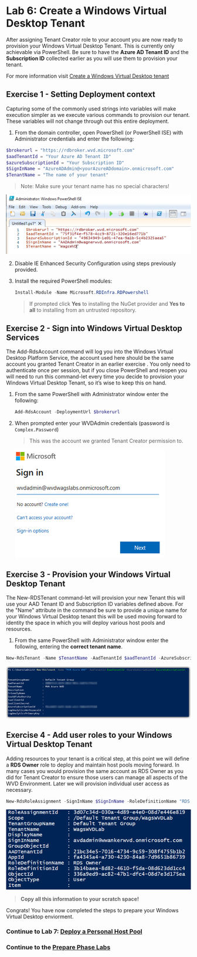 # Lab 6: Create a Windows Virtual Desktop Tenant

After assigning Tenant Creator role to your account you are now ready to provision your Windows Virtual Desktop Tenant. This is currently only achievable via PowerShell. Be sure to have the **Azure AD Tenant ID** and the **Subscription ID** collected earlier as you will use them to provision your tenant.

For more information visit [Create a Windows Virtual Desktop tenant](https://docs.microsoft.com/en-us/azure/virtual-desktop/tenant-setup-azure-active-directory#create-a-windows-virtual-desktop-tenant)

## Exercise 1 - Setting Deployment context

Capturing some of the commonly used strings into variables will make execution simpler as we execute various commands to provision our tenant. These variables will not change through out this entire deployment.  

1. From the domain controller, open PowerShell (or PowerShell ISE) with Administrator credentials and enter the following:

```PowerShell
$brokerurl = "https://rdbroker.wvd.microsoft.com"
$aadTenantId = "Your Azure AD Tenant ID"
$azureSubscriptionId = "Your Subscription ID"
$SignInName = "AzureADAdmin@<yourAzureADdomain>.onmicrosoft.com"
$TenantName = "The name of your tenant"
```

   > Note: Make sure your tenant name has no special characters!

   ![TenantVariables](../attachments/TenantVariables.PNG)

2. Disable IE Enhanced Security Configuration using steps previously provided.
3. Install the required PowerShell modules:

   ```PowerShell
   Install-Module -Name Microsoft.RDInfra.RDPowershell
   ```

   > If prompted click **Yes** to installing the NuGet provider and **Yes to all** to installing from an untrusted repository.

## Exercise 2 - Sign into Windows Virtual Desktop Services

   The Add-RdsAccount command will log you into the Windows Virtual Desktop Platform Service, the account used here should be the same account you granted Tenant Creator in an earlier exercise . You only need to authenticate once per session, but if you close PowerShell and reopen you will need to run this command-let every time you decide to provision your Windows Virtual Desktop Tenant, so it’s wise to keep this on hand.

1. From the same PowerShell with Administrator window enter the following:

   ```PowerShell
   Add-RdsAccount -DeploymentUrl $brokerurl
   ```

2. When prompted enter your WVDAdmin credentials (password is `Complex.Password`)

   > This was the account we granted Tenant Creator permission to.

     ![WVDCreds](../attachments/WVDCreds.PNG)

## Exercise 3 - Provision your Windows Virtual Desktop Tenant

   The New-RDSTenant command-let will provision your new Tenant this will use your AAD Tenant ID and Subscription ID variables defined above. For the "Name" attribute in the command be sure to provide a unique name for your Windows Virtual Desktop tenant this will be used moving forward to identity the space in which you will deploy various host pools and resources.  

1. From the same PowerShell with Administrator window enter the following, entering the **correct tenant name**.

```PowerShell
New-RdsTenant -Name $TenantName -AadTenantId $aadTenantId -AzureSubscriptionId $azureSubscriptionId
```

![image.png](../attachments/image-b4e9ea52-2783-4024-8915-d927e1e5814a.png)

## Exercise 4 - Add user roles to your Windows Virtual Desktop Tenant

Adding resources to your tenant is a critical step, at this point we will define a **RDS Owner** role to deploy and maintain host pools moving forward. In many cases you would provision the same account as RDS Owner as you did for Tenant Creator to ensure those users can manage all aspects of the WVD Environment. Later we will provision individual user access as necessary.

```PowerShell
New-RdsRoleAssignment -SignInName $SignInName -RoleDefinitionName "RDS Owner" -TenantName $TenantName -AadTenantId $aadTenantId
```

![AddRoleToWVD](../attachments/AddRoleToWVD.PNG)

>**Copy all this information to your scratch space!**

Congrats! You have now completed the steps to prepare your Windows Virtual Desktop enviorment.  

### Continue to Lab 7: [Deploy a Personal Host Pool](../Deploy/Deploy-Lab07-Deploy-a-Personal-Host-Pool.md)

### Continue to the [Prepare Phase Labs](../Prepare/prepare.md)
